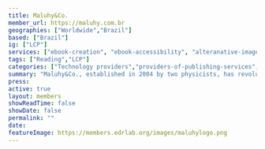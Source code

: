 ```yaml
---
title: Maluhy&Co.
member_url: https://maluhy.com.br
geographies: ["Worldwide","Brazil"]
based: ["Brazil"]
ig: ["LCP"] 
services: ["ebook-creation", "ebook-accessibility", "alteranative-image-description", "digital-services", "publication-accessibility-audit", "website-accessibility-audit"]
tags: ["Reading","LCP"]
categories: ["Technology providers","providers-of-publishing-services","serving-persons-with-print-disabilities","Content Distributor"]
summary: "Maluhy&Co., established in 2004 by two physicists, has revolutionized the Brazilian publishing industry with its scientific approach to content conversion and processing technologies. Driven by a commitment to Research, Development, and Innovation, the company has mastered multi-format platforms creation—including LaTeX, ePub2 and 3, Daisy, XML, HTML, and the groundbreaking braille-ink technology. As the trusted partner to over 850 clients in Brazil, including the Federal Government's primary producer of digital and braille books, Maluhy&Co. has established itself as the foremost leader in editorial technology solutions. The company's dedication to excellence earned international recognition with the 2019 ABC International Excellence Award for Accessible Publishing (WIPO/UN), highlighting its pioneering 'multi-linguagens' project— the first retail book conceived in universal design that seamlessly integrates sign language, audio, braille, and printed text into a single, comprehensive product."
press:
active: true
layout: members
showReadTime: false
showDate: false
permalink: ""
date: 
featureImage: https://members.edrlab.org/images/maluhylogo.png
---
```

